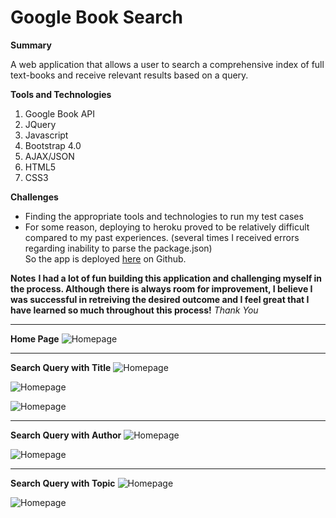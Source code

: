 # Google Book Search

**Summary**

A web application that allows a user to search a comprehensive index of full text-books and receive relevant results based on a query.

**Tools and Technologies**
1. Google Book API
2. JQuery
3. Javascript
4. Bootstrap 4.0
5. AJAX/JSON
5. HTML5
6. CSS3


**Challenges**
- Finding the appropriate tools and technologies to run my test cases
- For some reason, deploying to heroku proved to be relatively difficult compared to my past experiences. (several times I received errors regarding inability to parse the package.json)  
So the app is deployed <a href="https://grandsuccess87.github.io/GoogleBookSearch/">here</a> on Github.

**Notes**
**I had a lot of fun building this application and challenging myself in the process.  Although there is always room for improvement, I believe I was successful in retreiving the desired outcome and I feel great that I have learned so much throughout this process!**
*Thank You* 

<hr>

**Home Page**
![Homepage](/images/image1.jpg)
<!-- ![GitHub Logo](/images/logo.png) -->

<hr>

**Search Query with Title**
![Homepage](/images/GBS_Image2.png)

![Homepage](/images/GBS_Image2b.png)

![Homepage](/images/GBS_Image2c.png)


<hr>

**Search Query with Author**
![Homepage](/images/GBS_Image3.png)

![Homepage](/images/GBS_Image3b.png)


<hr>

**Search Query with Topic**
![Homepage](/images/GBS_Image4.png)

![Homepage](/images/GBS_Image4b.png)
